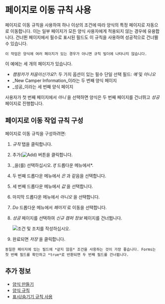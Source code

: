 # 페이지로 이동 규칙 사용

페이지로 이동 규칙을 사용하여 하나 이상의 조건에 따라 양식의 특정 페이지로 자동으로 이동합니다. 이는 일부 페이지가 모든 양식 사용자에게 적용되지 않는 경우에 유용합니다. 건너뛴 페이지에서 필수로 표시된 필드도 이 규칙을 사용하여 성공적으로 건너뛸 수 있습니다.

```{important}
이 작업은 양식에 여러 페이지가 있는 경우가 아니면 규칙 빌더에 나타나지 않습니다.
```

이 예에는 세 개의 페이지가 있습니다.

* _캠핑카가 처음이신가요?_: 두 가지 옵션이 있는 필수 단일 선택 필드: _예_ 및 _아니오_
* _New Camper Information_이라는 두 번째 양식 페이지
* _성공_이라는 세 번째 양식 페이지

사용자가 첫 번째 페이지에서 *아니* 을 선택하면 양식은 두 번째 페이지를 건너뛰고 _성공_ 페이지로 진행합니다.

## 페이지로 이동 작업 규칙 구성

페이지로 이동 규칙을 구성하려면:

1. _규칙_ 탭을 클릭합니다.
1. 추가(![Add](../../../images/icon-add.png)) 버튼을 클릭합니다.
1. _을(를) 선택하십시오. _If_ 드롭다운 메뉴에서*.
1. 두 번째 드롭다운 메뉴에서 _은_ 과 같음을 선택합니다.
1. 세 번째 드롭다운 메뉴에서 _값_ 을 선택합니다.
1. 마지막 드롭다운 메뉴에서 _아니오_ 을 선택합니다.
1. _Do_ 드롭다운 메뉴에서 _페이지_ 로 이동을 선택합니다.
1. _성공_ 페이지를 선택하여 _신규 캠퍼 정보_ 페이지를 건너뜁니다.

     ![조건 및 조치를 작성하십시오.](./using-the-jump-to-page-rule/images/01.png)

1. 완료되면 _저장_ 을 클릭합니다.

```{note}
동일한 페이지에 있는 필드에 *같지 않음* 조건을 사용하는 것이 가장 좋습니다. Forms는 첫 번째 필드를 확인하고 *true*로 반환되면 두 번째 필드를 건너뜁니다.
```

## 추가 정보

* [양식 만들기](../creating-and-managing-forms/creating-forms.md)
* [양식 규칙](./form-rules-overview.md)
* [표시/숨기기 규칙 사용](./using-the-show-hide-rule.md)
